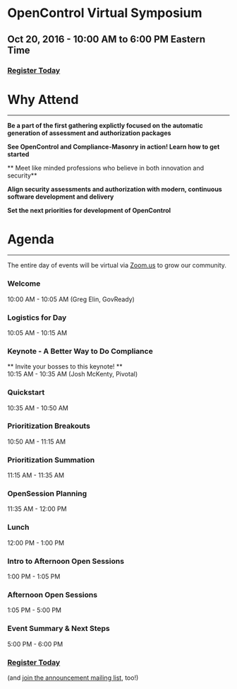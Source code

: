 # OpenControl Virtual Symposium
## Oct 20, 2016  - 10:00 AM to 6:00 PM Eastern Time
### [Register Today](https://zoom.us/meeting/register/395a70acf379371a66858a512be5123a)

# Why Attend
___

**Be a part of the first gathering explictly focused on the automatic generation of assessment and authorization packages**

**See OpenControl and Compliance-Masonry in action!  Learn how to get started**

** Meet like minded professions who believe in both innovation and security**

**Align security assessments and authorization with modern, continuous software development and delivery**

**Set the next priorities for development of OpenControl**

# Agenda
___

The entire day of events will be virtual via [Zoom.us](https://zoom.us/meeting/register/395a70acf379371a66858a512be5123a) to grow our community.


### Welcome
10:00 AM - 10:05 AM (Greg Elin, GovReady)

### Logistics for Day
10:05 AM - 10:15 AM


### Keynote - A Better Way to Do Compliance
** Invite your bosses to this keynote! **<br />
10:15 AM - 10:35 AM (Josh McKenty, Pivotal)


### Quickstart
10:35 AM - 10:50 AM


### Prioritization Breakouts
10:50 AM - 11:15 AM


### Prioritization Summation
11:15 AM - 11:35 AM


### OpenSession Planning
11:35 AM - 12:00 PM


### Lunch
12:00 PM - 1:00 PM


### Intro to Afternoon Open Sessions
1:00 PM - 1:05 PM


### Afternoon Open Sessions
1:05 PM - 5:00 PM

### Event Summary & Next Steps
5:00 PM - 6:00 PM

### [Register Today](https://zoom.us/meeting/register/395a70acf379371a66858a512be5123a)

(and [join the announcement mailing list](http://eepurl.com/cg0ZE1), too!)




